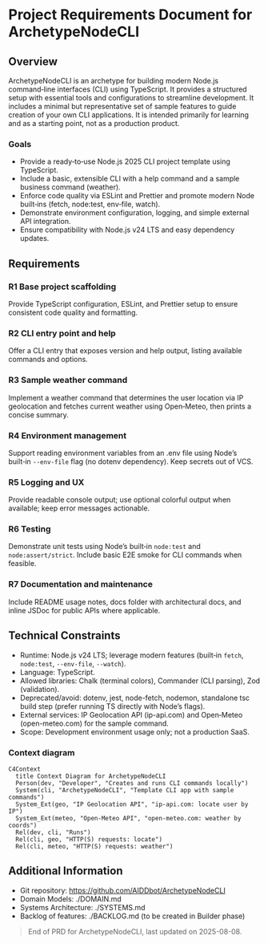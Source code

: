 # Project Requirements Document for ArchetypeNodeCLI

## Overview

ArchetypeNodeCLI is an archetype for building modern Node.js command‑line interfaces (CLI) using TypeScript. It provides a structured setup with essential tools and configurations to streamline development. It includes a minimal but representative set of sample features to guide creation of your own CLI applications. It is intended primarily for learning and as a starting point, not as a production product.

### Goals

- Provide a ready‑to‑use Node.js 2025 CLI project template using TypeScript.
- Include a basic, extensible CLI with a help command and a sample business command (weather).
- Enforce code quality via ESLint and Prettier and promote modern Node built‑ins (fetch, node:test, env‑file, watch).
- Demonstrate environment configuration, logging, and simple external API integration.
- Ensure compatibility with Node.js v24 LTS and easy dependency updates.

## Requirements

### R1 Base project scaffolding

Provide TypeScript configuration, ESLint, and Prettier setup to ensure consistent code quality and formatting.

### R2 CLI entry point and help

Offer a CLI entry that exposes version and help output, listing available commands and options.

### R3 Sample weather command

Implement a weather command that determines the user location via IP geolocation and fetches current weather using Open‑Meteo, then prints a concise summary.

### R4 Environment management

Support reading environment variables from an .env file using Node’s built‑in `--env-file` flag (no dotenv dependency). Keep secrets out of VCS.

### R5 Logging and UX

Provide readable console output; use optional colorful output when available; keep error messages actionable.

### R6 Testing

Demonstrate unit tests using Node’s built‑in `node:test` and `node:assert/strict`. Include basic E2E smoke for CLI commands when feasible.

### R7 Documentation and maintenance

Include README usage notes, docs folder with architectural docs, and inline JSDoc for public APIs where applicable.

## Technical Constraints

- Runtime: Node.js v24 LTS; leverage modern features (built‑in `fetch`, `node:test`, `--env-file`, `--watch`).
- Language: TypeScript.
- Allowed libraries: Chalk (terminal colors), Commander (CLI parsing), Zod (validation).
- Deprecated/avoid: dotenv, jest, node-fetch, nodemon, standalone tsc build step (prefer running TS directly with Node’s flags).
- External services: IP Geolocation API (ip-api.com) and Open‑Meteo (open-meteo.com) for the sample command.
- Scope: Development environment usage only; not a production SaaS.

### Context diagram

```mermaid
C4Context
  title Context Diagram for ArchetypeNodeCLI
  Person(dev, "Developer", "Creates and runs CLI commands locally")
  System(cli, "ArchetypeNodeCLI", "Template CLI app with sample commands")
  System_Ext(geo, "IP Geolocation API", "ip-api.com: locate user by IP")
  System_Ext(meteo, "Open-Meteo API", "open-meteo.com: weather by coords")
  Rel(dev, cli, "Runs")
  Rel(cli, geo, "HTTP(S) requests: locate")
  Rel(cli, meteo, "HTTP(S) requests: weather")
```

## Additional Information

- Git repository: https://github.com/AIDDbot/ArchetypeNodeCLI
- Domain Models: ./DOMAIN.md
- Systems Architecture: ./SYSTEMS.md
- Backlog of features: ./BACKLOG.md (to be created in Builder phase)

> End of PRD for ArchetypeNodeCLI, last updated on 2025-08-08.
